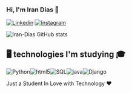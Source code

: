 ### Hi, I'm Iran Dias 👋

[![Linkedin](https://img.shields.io/badge/LinkedIn-0077B5?style=for-the-badge&logo=linkedin&logoColor=white)](https://www.linkedin.com/in/iran-dias-27aa3221a/)
[![Instagram](https://img.shields.io/badge/Instagram-E4405F?style=for-the-badge&logo=instagram&logoColor=white)](https://instagram.com/i.daysl?igshid=MzNlNGNkZWQ4Mg==)

![Iran-Dias GitHub stats](https://github-readme-stats.vercel.app/api?username=Iran-Days&show_icons=true&theme=merko)

## 🖥️ technologies I'm studying 🎓

![Python](https://img.shields.io/badge/Python-14354C?style=for-the-badge&logo=python&logoColor=white)![html5](https://img.shields.io/badge/HTML5-E34F26?style=for-the-badge&logo=html5&logoColor=white)![SQL](https://img.shields.io/badge/SQLite-07405E?style=for-the-badge&logo=sqlite&logoColor=white)![java](https://img.shields.io/badge/JavaScript-323330?style=for-the-badge&logo=javascript&logoColor=F7DF1E)![Django](https://img.shields.io/badge/Django-092E20?style=for-the-badge&logo=django&logoColor=white)

Just a Student In Love with Technology ❤️
